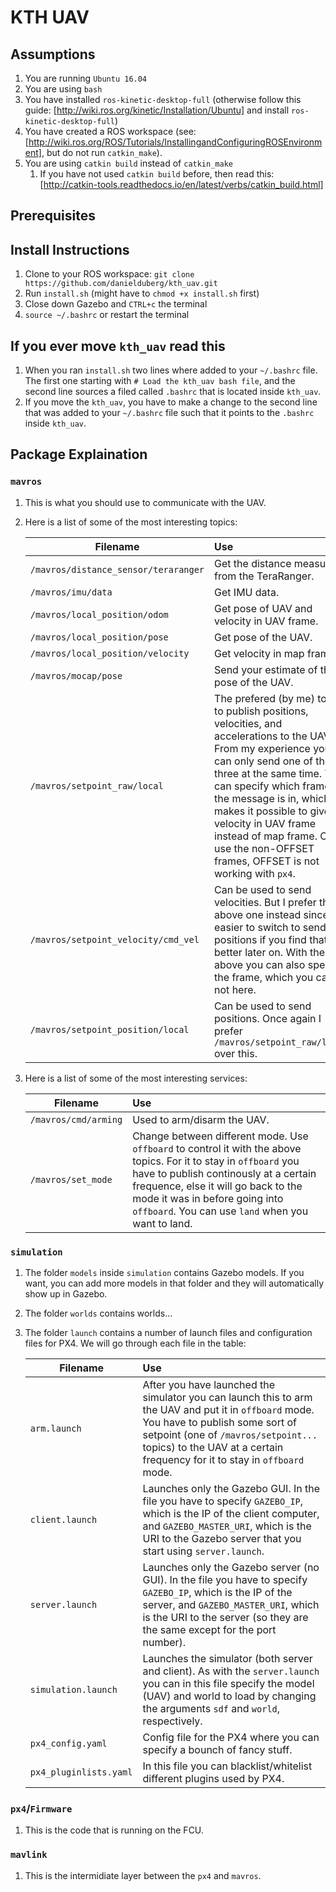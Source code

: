 # KTH UAV

## Assumptions
1. You are running `Ubuntu 16.04`
2. You are using `bash`
3. You have installed `ros-kinetic-desktop-full` (otherwise follow this guide: [http://wiki.ros.org/kinetic/Installation/Ubuntu] and install `ros-kinetic-desktop-full`)
4. You have created a ROS workspace (see: [http://wiki.ros.org/ROS/Tutorials/InstallingandConfiguringROSEnvironment], but do not run `catkin_make`).
5. You are using `catkin build` instead of `catkin_make`
   1. If you have not used `catkin build` before, then read this: [http://catkin-tools.readthedocs.io/en/latest/verbs/catkin_build.html]

## Prerequisites

## Install Instructions
1. Clone to your ROS workspace: `git clone https://github.com/danielduberg/kth_uav.git`
2. Run `install.sh` (might have to `chmod +x install.sh` first)
3. Close down Gazebo and `CTRL+c` the terminal
4. `source ~/.bashrc` or restart the terminal

## If you ever move `kth_uav` read this
1. When you ran `install.sh` two lines where added to your `~/.bashrc` file. The first one starting with `# Load the kth_uav bash file`, and the second line sources a filed called `.bashrc` that is located inside `kth_uav`.
2. If you move the `kth_uav`, you have to make a change to the second line that was added to your `~/.bashrc` file such that it points to the `.bashrc` inside `kth_uav`.

## Package Explaination
### `mavros`
1. This is what you should use to communicate with the UAV.
2. Here is a list of some of the most interesting topics:

    | Filename               | Use           |
    | ---------------------- |:--------------|
    | `/mavros/distance_sensor/teraranger` | Get the distance measure from the TeraRanger. |
    | `/mavros/imu/data`                   | Get IMU data. |
    | `/mavros/local_position/odom`        | Get pose of UAV and velocity in UAV frame. |
    | `/mavros/local_position/pose`        | Get pose of the UAV. |
    | `/mavros/local_position/velocity`    | Get velocity in map frame. |
    | `/mavros/mocap/pose`                 | Send your estimate of the pose of the UAV. |
    | `/mavros/setpoint_raw/local`         | The prefered (by me) topic to publish positions, velocities, and accelerations to the UAV. From my experience you can only send one of the three at the same time. You can specify which frame the message is in, which makes it possible to give velocity in UAV frame instead of map frame. Only use the non-OFFSET frames, OFFSET is not working with `px4`. |
    | `/mavros/setpoint_velocity/cmd_vel`  | Can be used to send velocities. But I prefer the above one instead since it is easier to switch to sending positions if you find that better later on. With the above you can also specify the frame, which you can not here. |
    | `/mavros/setpoint_position/local`    | Can be used to send positions. Once again I prefer `/mavros/setpoint_raw/local` over this. |
    
3. Here is a list of some of the most interesting services:

    | Filename               | Use           |
    | ---------------------- |:--------------|
    | `/mavros/cmd/arming`   | Used to arm/disarm the UAV. |
    | `/mavros/set_mode`                   | Change between different mode. Use `offboard` to control it with the above topics. For it to stay in `offboard` you have to publish continously at a certain frequence, else it will go back to the mode it was in before going into `offboard`. You can use `land` when you want to land. |  

### `simulation`
1. The folder `models` inside `simulation` contains Gazebo models. If you want, you can add more models in that folder and they will automatically show up in Gazebo.
3. The folder `worlds` contains worlds...
2. The folder `launch` contains a number of launch files and configuration files for PX4. We will go through each file in the table:

    | Filename               | Use           |
    | ---------------------- |:--------------|
    | `arm.launch`           | After you have launched the simulator you can launch this to arm the UAV and put it in `offboard` mode. You have to publish some sort of setpoint (one of `/mavros/setpoint...` topics) to the UAV at a certain frequency for it to stay in `offboard` mode. |
    | `client.launch`        | Launches only the Gazebo GUI. In the file you have to specify `GAZEBO_IP`, which is the IP of the client computer, and `GAZEBO_MASTER_URI`, which is the URI to the Gazebo server that you start using `server.launch`. |
    | `server.launch`        | Launches only the Gazebo server (no GUI). In the file you have to specify `GAZEBO_IP`, which is the IP of the server, and `GAZEBO_MASTER_URI`, which is the URI to the server (so they are the same except for the port number). |
    | `simulation.launch`    | Launches the simulator (both server and client). As with the `server.launch` you can in this file specify the model (UAV) and world to load by changing the arguments `sdf` and `world`, respectively. |
    | `px4_config.yaml`      | Config file for the PX4 where you can specify a bounch of fancy stuff. |
    | `px4_pluginlists.yaml` | In this file you can blacklist/whitelist different plugins used by PX4. |
    
### `px4`/`Firmware`
1. This is the code that is running on the FCU.

### `mavlink`
1. This is the intermidiate layer between the `px4` and `mavros`.
